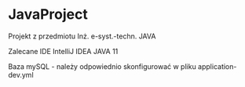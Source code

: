 # JavaProject
Projekt z przedmiotu Inż. e-syst.-techn. JAVA


Zalecane IDE IntelliJ IDEA
JAVA 11

Baza mySQL - należy odpowiednio skonfigurować w pliku application-dev.yml
